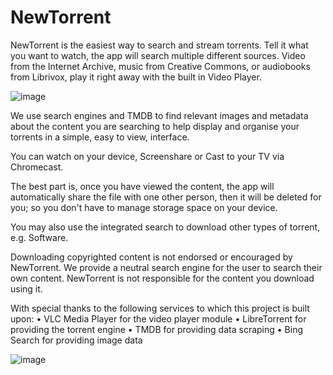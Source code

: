 # NewTorrent
NewTorrent is the easiest way to search and stream torrents. Tell it what you want to watch, the app will search multiple different sources. Video from the Internet Archive, music from Creative Commons, or audiobooks from Librivox, play it right away with the built in Video Player. 

![image]([https://github.com/newtorrentapp/NewTorrent/screens/0.png](https://raw.githubusercontent.com/newtorrentapp/NewTorrent/main/screens/0.png))



We use search engines and TMDB to find relevant images and metadata about the content you are searching to help display and organise your torrents in a simple, easy to view, interface. 

You can watch on your device, Screenshare or Cast to your TV via Chromecast. 

The best part is, once you have viewed the content, the app will automatically share the file with one other person, then it will be deleted for you; so you don't have to manage storage space on your device. 

You may also use the integrated search to download other types of torrent, e.g. Software. 



Downloading copyrighted content is not endorsed or encouraged by NewTorrent. We provide a neutral search engine for the user to search their own content. NewTorrent is not responsible for the content you download using it.


With special thanks to the following services to which this project is built upon:
	• VLC Media Player for the video player module
	• LibreTorrent for providing the torrent engine
	• TMDB for providing data scraping
	• Bing Search for providing image data

 
![image](https://github.com/newtorrentapp/NewTorrent/assets/152722459/6446e1dc-66e8-4249-8b2a-03c6e32e2f5e)



